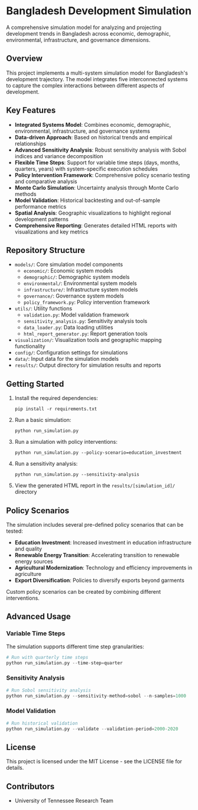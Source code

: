 # Bangladesh Development Simulation

A comprehensive simulation model for analyzing and projecting development trends in Bangladesh across economic, demographic, environmental, infrastructure, and governance dimensions.

## Overview

This project implements a multi-system simulation model for Bangladesh's development trajectory. The model integrates five interconnected systems to capture the complex interactions between different aspects of development.

## Key Features

- **Integrated Systems Model**: Combines economic, demographic, environmental, infrastructure, and governance systems
- **Data-driven Approach**: Based on historical trends and empirical relationships
- **Advanced Sensitivity Analysis**: Robust sensitivity analysis with Sobol indices and variance decomposition
- **Flexible Time Steps**: Support for variable time steps (days, months, quarters, years) with system-specific execution schedules
- **Policy Intervention Framework**: Comprehensive policy scenario testing and comparative analysis
- **Monte Carlo Simulation**: Uncertainty analysis through Monte Carlo methods
- **Model Validation**: Historical backtesting and out-of-sample performance metrics
- **Spatial Analysis**: Geographic visualizations to highlight regional development patterns
- **Comprehensive Reporting**: Generates detailed HTML reports with visualizations and key metrics

## Repository Structure

- `models/`: Core simulation model components
  - `economic/`: Economic system models
  - `demographic/`: Demographic system models
  - `environmental/`: Environmental system models
  - `infrastructure/`: Infrastructure system models
  - `governance/`: Governance system models
  - `policy_framework.py`: Policy intervention framework
- `utils/`: Utility functions
  - `validation.py`: Model validation framework
  - `sensitivity_analysis.py`: Sensitivity analysis tools 
  - `data_loader.py`: Data loading utilities
  - `html_report_generator.py`: Report generation tools
- `visualization/`: Visualization tools and geographic mapping functionality
- `config/`: Configuration settings for simulations
- `data/`: Input data for the simulation models
- `results/`: Output directory for simulation results and reports

## Getting Started

1. Install the required dependencies:
   ```
   pip install -r requirements.txt
   ```

2. Run a basic simulation:
   ```
   python run_simulation.py
   ```

3. Run a simulation with policy interventions:
   ```
   python run_simulation.py --policy-scenario=education_investment
   ```

4. Run a sensitivity analysis:
   ```
   python run_simulation.py --sensitivity-analysis
   ```

5. View the generated HTML report in the `results/[simulation_id]/` directory

## Policy Scenarios

The simulation includes several pre-defined policy scenarios that can be tested:

- **Education Investment**: Increased investment in education infrastructure and quality
- **Renewable Energy Transition**: Accelerating transition to renewable energy sources
- **Agricultural Modernization**: Technology and efficiency improvements in agriculture
- **Export Diversification**: Policies to diversify exports beyond garments

Custom policy scenarios can be created by combining different interventions.

## Advanced Usage

### Variable Time Steps

The simulation supports different time step granularities:

```python
# Run with quarterly time steps
python run_simulation.py --time-step=quarter
```

### Sensitivity Analysis

```python
# Run Sobol sensitivity analysis
python run_simulation.py --sensitivity-method=sobol --n-samples=1000
```

### Model Validation

```python
# Run historical validation
python run_simulation.py --validate --validation-period=2000-2020
```

## License

This project is licensed under the MIT License - see the LICENSE file for details.

## Contributors

- University of Tennessee Research Team
